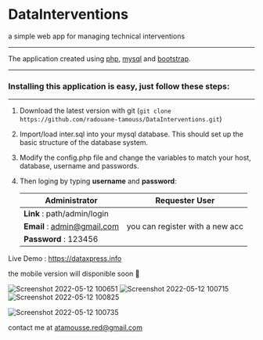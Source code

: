 # DataInterventions 
a simple web app for managing technical interventions



- - - -

The application created  using [php](http:php.net), [mysql](https://www.mysql.com) and [bootstrap](http://getbootstrap.com).



****



### Installing this application is easy, just follow these steps:
****


1. Download the latest version with git (`git clone https://github.com/radouane-tamouss/DataInterventions.git`)

2. Import/load inter.sql into your mysql database. This should set up the basic structure of the database system.

3. Modify the config.php file and change the variables to match your host, database, username and passwords.

5. Then loging by typing **username** and **password**:


   Administrator                    |  Requester User                    |
   ---------------------------------| -----------------------------------|
   **Link**     : path/admin/login  |
   **Email**    : admin@gmail.com   |    you can register with a new acc |
   **Password** : 123456            |                                    | 

Live Demo : https://dataxpress.info

the mobile version will disponible soon 🧐


![Screenshot 2022-05-12 100651](https://user-images.githubusercontent.com/78624319/168094675-92322aa8-338f-42df-93ed-2d28d3dff0cc.png)
![Screenshot 2022-05-12 100715](https://user-images.githubusercontent.com/78624319/168094577-6c308fd1-f554-42ba-a91c-7cfd8633e68c.png)
![Screenshot 2022-05-12 100825](https://user-images.githubusercontent.com/78624319/168094662-df5b9642-92f4-4d28-aae5-266d5ddec8c7.png)

![Screenshot 2022-05-12 100735](https://user-images.githubusercontent.com/78624319/168094634-2da97aa2-e653-4a52-914c-4ce48e9dbba7.png)


contact me at atamousse.red@gmail.com
